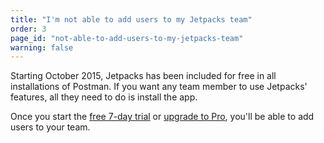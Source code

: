 ```yaml
---
title: "I'm not able to add users to my Jetpacks team"
order: 3
page_id: "not-able-to-add-users-to-my-jetpacks-team"
warning: false
---
```

Starting October 2015, Jetpacks has been included for free in all installations of Postman. If you want any team member to use Jetpacks' features, all they need to do is install the app.

Once you start the [free 7-day trial](https://app.getpostman.com/dashboard) or [upgrade to Pro](https://app.getpostman.com/pay/billing), you'll be able to add users to your team.
